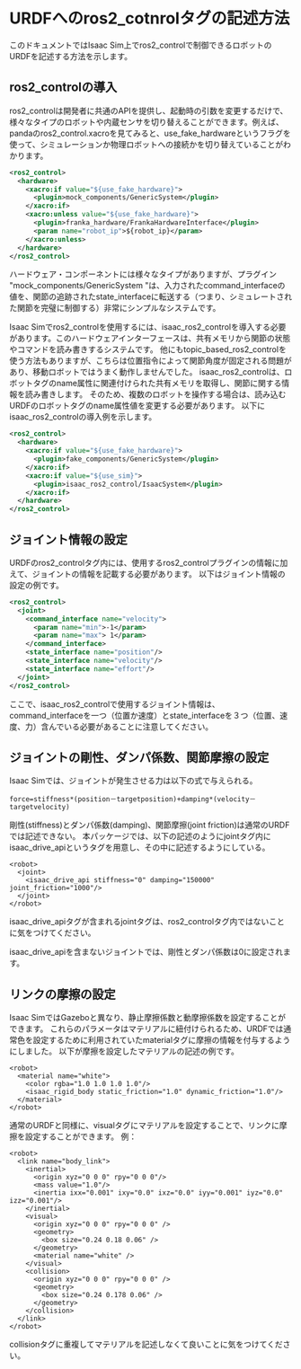 # URDFへのros2_cotnrolタグの記述方法

このドキュメントではIsaac Sim上でros2_controlで制御できるロボットのURDFを記述する方法を示します。

## ros2_controlの導入

ros2_controlは開発者に共通のAPIを提供し、起動時の引数を変更するだけで、様々なタイプのロボットや内蔵センサを切り替えることができます。例えば、pandaのros2_control.xacroを見てみると、use_fake_hardwareというフラグを使って、シミュレーションか物理ロボットへの接続かを切り替えていることがわかります。

```xml
<ros2_control>
  <hardware>
    <xacro:if value="${use_fake_hardware}">
      <plugin>mock_components/GenericSystem</plugin>
    </xacro:if>
    <xacro:unless value="${use_fake_hardware}">
      <plugin>franka_hardware/FrankaHardwareInterface</plugin>
      <param name="robot_ip">${robot_ip}</param>
    </xacro:unless>
  </hardware>
</ros2_control>
```

ハードウェア・コンポーネントには様々なタイプがありますが、プラグイン "mock_components/GenericSystem "は、入力されたcommand_interfaceの値を、関節の追跡されたstate_interfaceに転送する（つまり、シミュレートされた関節を完璧に制御する）非常にシンプルなシステムです。

Isaac Simでros2_controlを使用するには、isaac_ros2_controlを導入する必要があります。このハードウェアインターフェースは、共有メモリから関節の状態やコマンドを読み書きするシステムです。
他にもtopic_based_ros2_controlを使う方法もありますが、こちらは位置指令によって関節角度が固定される問題があり、移動ロボットではうまく動作しませんでした。
isaac_ros2_controlは、ロボットタグのname属性に関連付けられた共有メモリを取得し、関節に関する情報を読み書きします。
そのため、複数のロボットを操作する場合は、読み込むURDFのロボットタグのname属性値を変更する必要があります。
以下にisaac_ros2_controlの導入例を示します。

```xml
<ros2_control>
  <hardware>
    <xacro:if value="${use_fake_hardware}">
      <plugin>fake_components/GenericSystem</plugin>
    </xacro:if>
    <xacro:if value="${use_sim}">
      <plugin>isaac_ros2_control/IsaacSystem</plugin>
    </xacro:if>
  </hardware>
</ros2_control>
```

## ジョイント情報の設定

URDFのros2_controlタグ内には、使用するros2_controlプラグインの情報に加えて、ジョイントの情報を記載する必要があります。
以下はジョイント情報の設定の例です。

```xml
<ros2_control>
  <joint>
    <command_interface name="velocity">
      <param name="min">-1</param>
      <param name="max"> 1</param>
    </command_interface>
    <state_interface name="position"/>
    <state_interface name="velocity"/>
    <state_interface name="effort"/>
  </joint>
</ros2_control>
```

ここで、isaac_ros2_controlで使用するジョイント情報は、command_interfaceを一つ（位置か速度）とstate_interfaceを３つ（位置、速度、力）含んでいる必要があることに注意してください。

## ジョイントの剛性、ダンパ係数、関節摩擦の設定

Isaac Simでは、ジョイントが発生させる力は以下の式で与えられる。
```
force=stiffness*(position－targetposition)+damping*(velocity－targetvelocity)
```

剛性(stiffness)とダンパ係数(damping)、関節摩擦(joint friction)は通常のURDFでは記述できない。
本パッケージでは、以下の記述のようにjointタグ内にisaac_drive_apiというタグを用意し、その中に記述するようにしている。

```
<robot>
  <joint>
    <isaac_drive_api stiffness="0" damping="150000" joint_friction="1000"/>
  </joint>
</robot>
```

isaac_drive_apiタグが含まれるjointタグは、ros2_controlタグ内ではないことに気をつけてください。

isaac_drive_apiを含まないジョイントでは、剛性とダンパ係数は0に設定されます。

## リンクの摩擦の設定

Isaac SimではGazeboと異なり、静止摩擦係数と動摩擦係数を設定することができます。
これらのパラメータはマテリアルに紐付けられるため、URDFでは通常色を設定するために利用されていたmaterialタグに摩擦の情報を付与するようにしました。
以下が摩擦を設定したマテリアルの記述の例です。

```
<robot>
  <material name="white">
    <color rgba="1.0 1.0 1.0 1.0"/>
    <isaac_rigid_body static_friction="1.0" dynamic_friction="1.0"/>
  </material>
</robot>
```

通常のURDFと同様に、visualタグにマテリアルを設定することで、リンクに摩擦を設定することができます。
例：

```
<robot>
  <link name="body_link">
    <inertial>
      <origin xyz="0 0 0" rpy="0 0 0"/>
      <mass value="1.0"/>
      <inertia ixx="0.001" ixy="0.0" ixz="0.0" iyy="0.001" iyz="0.0" izz="0.001"/>
    </inertial>
    <visual>
      <origin xyz="0 0 0" rpy="0 0 0" />
      <geometry>
        <box size="0.24 0.18 0.06" />
      </geometry>
      <material name="white" />
    </visual>
    <collision>
      <origin xyz="0 0 0" rpy="0 0 0" />
      <geometry>
        <box size="0.24 0.178 0.06" />
      </geometry>
    </collision>
  </link>
</robot>
```

collisionタグに重複してマテリアルを記述しなくて良いことに気をつけてください。

